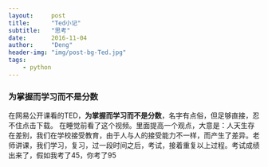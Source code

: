 ```yaml
---
layout:     post
title:      "Ted小记"
subtitle:   "思考"
date:       2016-11-04
author:     "Deng"
header-img: "img/post-bg-Ted.jpg"
tags:
    - python
---
```

### 为掌握而学习而不是分数 ###

在网易公开课看的TED，**为掌握而学习而不是分数**，名字有点俗，但足够直接，忍不住点击下载。
在睡觉前看了这个视频。里面提高一个观点，大意是：人天生存在差别，我们在学校接受教育，由于人与人的接受能力不一样，而产生了差异。老师讲课，我们学习，复习，过一段时间之后，考试，接着重复以上过程。考试成绩出来了，假如我考了45，你考了95